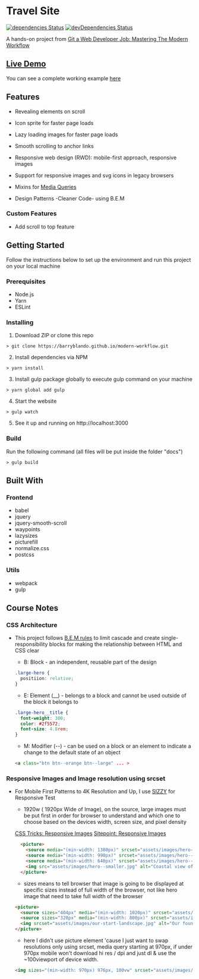 # Travel Site

[![dependencies Status](https://david-dm.org/barryblando/modern-workflow/status.svg)](https://david-dm.org/barryblando/modern-workflow)
[![devDependencies Status](https://david-dm.org/barryblando/modern-workflow/dev-status.svg)](https://david-dm.org/barryblando/modern-workflow?type=dev)

A hands-on project from [Git a Web Developer Job: Mastering The Modern Workflow](https://www.udemy.com/git-a-web-developer-job-mastering-the-modern-workflow/learn/v4)

## [Live Demo](https://barryblando.github.io/modern-workflow/)

You can see a complete working example [here](https://barryblando.github.io/modern-workflow/)

## Features

* Revealing elements on scroll

* Icon sprite for faster page loads

* Lazy loading images for faster page loads

* Smooth scrolling to anchor links

* Responsive web design (RWD): mobile-first approach, responsive images

* Support for responsive images and svg icons in legacy browsers

* Mixins for [Media Queries](https://www.emailonacid.com/blog/article/email-development/emailology_media_queries_demystified_min-width_and_max-width)

* Design Patterns -Cleaner Code- using B.E.M

### Custom Features

* Add scroll to top feature

## Getting Started

Follow the instructions below to set up the environment and run this project on your local machine

### Prerequisites

* Node.js
* Yarn
* ESLint

### Installing

1. Download ZIP or clone this repo
```
> git clone https://barryblando.github.io/modern-workflow.git
```

2. Install dependencies via NPM
```
> yarn install
```

3. Install gulp package globally to execute gulp command on your machine
```
> yarn global add gulp
```

4. Start the website
```
> gulp watch
```

5. See it up and running on http://localhost:3000

### Build

Run the following command (all files will be put inside the folder "docs")
```
> gulp build
```

## Built With

### Frontend

* babel
* jquery
* jquery-smooth-scroll
* waypoints
* lazysizes
* picturefill
* normalize.css
* postcss

### Utils

* webpack
* gulp

## Course Notes

### CSS Architecture

* This project follows [B.E.M rules](http://getbem.com/) to limit cascade and create single-responsibility blocks for making the relationship between HTML and CSS clear

  * B: Block - an independent, reusable part of the design
  ```css
  .large-hero {
    positiion: relative;
  }
  ```

  * E: Element (__) - belongs to a block and cannot be used outside of the block it belongs to
  ```css
  .large-hero__title {
    font-weight: 300;
    color: #2f5572;
    font-size: 4.8rem;
  }
  ```

  * M: Modifier (--) - can be used on a block or an element to indicate a change to the default state of an object
  ```html
  <a class="btn btn--orange btn--large" ... >
  ```

### Responsive Images and Image resolution using srcset

* For Mobile First Patterns to 4K Resolution and Up, I use [SIZZY](http://sizzy.co/) for Responsive Test

  * 1920w ( 1920px Wide of Image), on the source, large images must be put first in order for browser to understand and which one to choose based on the devices width, screen size, and pixel density

  [CSS Tricks: Responsive Images](https://css-tricks.com/responsive-images-youre-just-changing-resolutions-use-srcset/)
  [Sitepoint: Responsive Images](https://www.sitepoint.com/how-to-build-responsive-images-with-srcset/)

  ```html
    <picture>
      <source media="(min-width: 1380px)" srcset="assets/images/hero--large.jpg 1920w, assets/images/hero--large-hi-dpi.jpg 3840w">
      <source media="(min-width: 990px)" srcset="assets/images/hero--medium.jpg 1380px, assets/images/hero--medium-hi-dpi.jpg 2760w">
      <source media="(min-width: 640px)" srcset="assets/images/hero--small.jpg, assets/images/hero--small-hi-dpi.jpg">
      <img src="assets/images/hero--smaller.jpg" alt="Coastal view of ocean and mountains">
    </picture>
  ```

  * sizes means to tell browser that image is going to be displayed at specific sizes instead of full width of the browser, not like hero image that need to take full width of the browser
  ```html
  <picture>
    <source sizes="404px" media="(min-width: 1020px)" srcset="assets/images/our-start.jpg 404w, assets/images/our-start-hi-dpi.jpg 808w">
    <source sizes="320px" media="(min-width: 800px)" srcset="assets/images/our-start-portrait.jpg 382w, assets/images/our-start-portrait-hi-dpi.jpg 764w">
    <img srcset="assets/images/our-start-landscape.jpg" alt="Our founder, Jane Doe">
  </picture>
  ```

  * here I didn't use picture element 'cause I just want to swap resolutions only using srcset, media query starting at 970px, if under 970px mobile won't download hi res / dpi and just dl & use the ~100viewport of device width.
  ```html
  <img sizes="(min-width: 970px) 976px, 100vw" srcset="assets/images/first-trip-low-res.jpg 565w, assets/images/first-trip.jpg 976w, assets/images/first-trip-hi-dpi.jpg 1952w" alt="Couple walking down a street.">
  ```